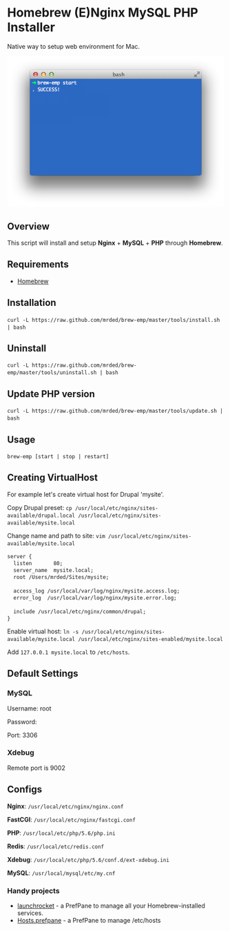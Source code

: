 # Homebrew (E)Nginx MySQL PHP Installer

Native way to setup web environment for Mac.

![brew-emp](brew-emp.png)

## Overview

This script will install and setup **Nginx** + **MySQL** + **PHP** through **Homebrew**.

## Requirements

* [Homebrew](http://mxcl.github.com/homebrew/)
 
## Installation
`curl -L https://raw.github.com/mrded/brew-emp/master/tools/install.sh | bash`

## Uninstall
`curl -L https://raw.github.com/mrded/brew-emp/master/tools/uninstall.sh | bash`

## Update PHP version
`curl -L https://raw.github.com/mrded/brew-emp/master/tools/update.sh | bash`

## Usage
`brew-emp [start | stop | restart]`

## Creating VirtualHost
For example let's create virtual host for Drupal 'mysite'.

Copy Drupal preset:
`cp /usr/local/etc/nginx/sites-available/drupal.local /usr/local/etc/nginx/sites-available/mysite.local`
    
Change name and path to site: 
`vim /usr/local/etc/nginx/sites-available/mysite.local`
    
    
    server {
      listen       80;
      server_name  mysite.local;
      root /Users/mrded/Sites/mysite;

      access_log /usr/local/var/log/nginx/mysite.access.log;
      error_log  /usr/local/var/log/nginx/mysite.error.log;

      include /usr/local/etc/nginx/common/drupal;
    }

Enable virtual host:
`ln -s /usr/local/etc/nginx/sites-available/mysite.local /usr/local/etc/nginx/sites-enabled/mysite.local`

Add `127.0.0.1 mysite.local` to `/etc/hosts`.

## Default Settings

### MySQL
Username: root

Password:

Port: 3306

### Xdebug
Remote port is 9002

## Configs

**Nginx**: `/usr/local/etc/nginx/nginx.conf`

**FastCGI**: `/usr/local/etc/nginx/fastcgi.conf`

**PHP**: `/usr/local/etc/php/5.6/php.ini`

**Redis**: `/usr/local/etc/redis.conf`

**Xdebug**: `/usr/local/etc/php/5.6/conf.d/ext-xdebug.ini`

**MySQL**: `/usr/local/mysql/etc/my.cnf`

### Handy projects
* [launchrocket](https://github.com/jimbojsb/launchrocket) - a PrefPane to manage all your Homebrew-installed services.
* [Hosts.prefpane](https://github.com/specialunderwear/Hosts.prefpane) - a PrefPane to manage /etc/hosts
